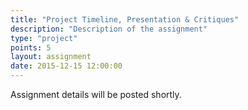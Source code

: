 ```yaml
---
title: "Project Timeline, Presentation & Critiques"
description: "Description of the assignment"
type: "project"
points: 5
layout: assignment
date: 2015-12-15 12:00:00
---
```


Assignment details will be posted shortly.